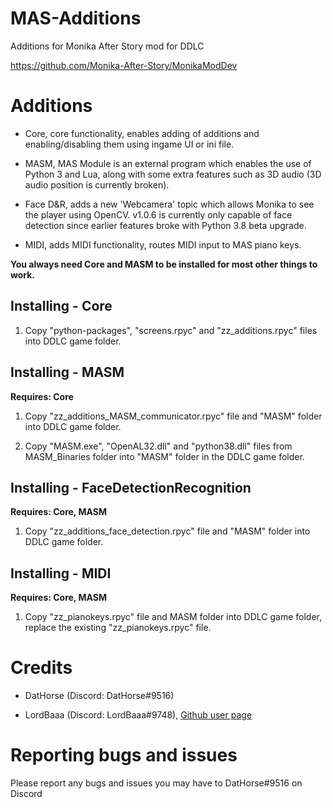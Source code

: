 # MAS-Additions

Additions for Monika After Story mod for DDLC

https://github.com/Monika-After-Story/MonikaModDev


# Additions
* Core, core functionality, enables adding of additions and enabling/disabling them using ingame UI or ini file.

* MASM, MAS Module is an external program which enables the use of Python 3 and Lua, along with some extra features such as 3D audio (3D audio position is currently broken).

* Face D&R, adds a new 'Webcamera' topic which allows Monika to see the player using OpenCV. v1.0.6 is currently only capable of face detection since earlier features broke with Python 3.8 beta upgrade.

* MIDI, adds MIDI functionality, routes MIDI input to MAS piano keys.

**You always need Core and MASM to be installed for most other things to work.**


## Installing - Core
1. Copy "python-packages", "screens.rpyc" and "zz_additions.rpyc" files into DDLC game folder.


## Installing - MASM
**Requires: Core**

1. Copy "zz_additions_MASM_communicator.rpyc" file and "MASM" folder into DDLC game folder.

2. Copy "MASM.exe", "OpenAL32.dll" and "python38.dll" files from MASM_Binaries folder into "MASM" folder in the DDLC game folder.


## Installing - FaceDetectionRecognition
**Requires: Core, MASM**

1. Copy "zz_additions_face_detection.rpyc" file and "MASM" folder into DDLC game folder.


## Installing - MIDI
**Requires: Core, MASM**

1. Copy "zz_pianokeys.rpyc" file and MASM folder into DDLC game folder, replace the existing "zz_pianokeys.rpyc" file.

# Credits

* DatHorse (Discord: DatHorse#9516)

* LordBaaa (Discord: LordBaaa#9748), [Github user page](https://github.com/LordBaaa)

# Reporting bugs and issues

Please report any bugs and issues you may have to DatHorse#9516 on Discord
